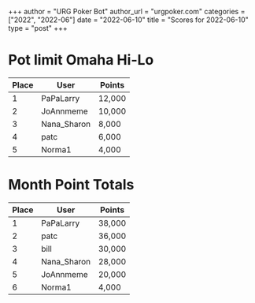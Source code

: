 +++
author = "URG Poker Bot"
author_url = "urgpoker.com"
categories = ["2022", "2022-06"]
date = "2022-06-10"
title = "Scores for 2022-06-10"
type = "post"
+++
# Pot limit Omaha Hi-Lo

| Place | User | Points |
|-------|------|--------|
| 1 | PaPaLarry | 12,000 |
| 2 | JoAnnmeme | 10,000 |
| 3 | Nana_Sharon | 8,000 |
| 4 | patc | 6,000 |
| 5 | Norma1 | 4,000 |

# Month Point Totals

| Place | User | Points |
|-------|------|--------|
| 1 | PaPaLarry | 38,000 |
| 2 | patc | 36,000 |
| 3 | bill | 30,000 |
| 4 | Nana_Sharon | 28,000 |
| 5 | JoAnnmeme | 20,000 |
| 6 | Norma1 | 4,000 |
